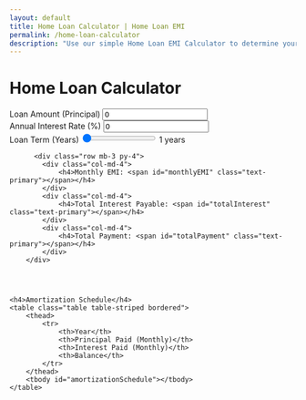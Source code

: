 ```yaml
---
layout: default
title: Home Loan Calculator | Home Loan EMI
permalink: /home-loan-calculator
description: "Use our simple Home Loan EMI Calculator to determine your monthly payments. Get the clarity you need to finance your dream home effortlessly."
---
```




<div class="container">
    <h1 class="text-center mb-4">Home Loan Calculator</h1>
    <div class="row ">
        <div class="col-md-6 shadow-lg py-5 rounded">
            <label for="principal" class="form-label">Loan Amount (Principal)</label>
            <input type="number" id="principal" class="form-control" value="0" min="1">
            <small id="principalWords" class="text-muted"></small>
            <br>
            <label for="interest" class="form-label">Annual Interest Rate (%)</label>
            <input type="number" id="interest" class="form-control" value="0" min="0" step="0.01">
            <br>
           <label for="years" class="form-label">Loan Term (Years)</label>
           <input type="range" id="years" class="slider-range" min="1" max="30" value="1">
           <span id="yearDisplay" class="d-block text-center mt-2">1 years</span>
        </div>
        <div class="col-md-6 position-relative chart01 py-4">
            <canvas id="breakdownChart"></canvas>  
        </div>
          </div>

          <div class="row mb-3 py-4">
            <div class="col-md-4">
                <h4>Monthly EMI: <span id="monthlyEMI" class="text-primary"></span></h4>
            </div>
            <div class="col-md-4">
                <h4>Total Interest Payable: <span id="totalInterest" class="text-primary"></span></h4>
            </div>
            <div class="col-md-4">
                <h4>Total Payment: <span id="totalPayment" class="text-primary"></span></h4>
            </div>
        </div>


   

    <h4>Amortization Schedule</h4>
    <table class="table table-striped bordered">
        <thead>
            <tr>
                <th>Year</th>
                <th>Principal Paid (Monthly)</th>
                <th>Interest Paid (Monthly)</th>
                <th>Balance</th>
            </tr>
        </thead>
        <tbody id="amortizationSchedule"></tbody>
    </table>   

</div>  

<script src="{{ '/assets/js/home-loan.js' | relative_url }}"></script>
<script src="https://cdn.jsdelivr.net/npm/chart.js"></script>